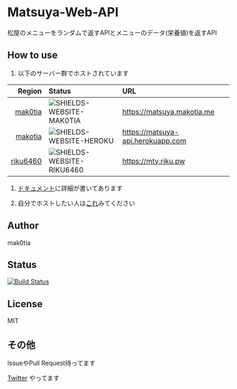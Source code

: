 # Matsuya-Web-API

[GITHUB-RIKU6460]: https://github.com/riku6460
[GITHUB-MAK0TIA]: https://github.com/mak0tia
[SHIELDS-WEBSITE-MAK0TIA]: https://img.shields.io/website-online-offline-green-red/https/matsuya.makotia.me.svg?label=status
[SHIELDS-WEBSITE-HEROKU]: https://img.shields.io/website-online-offline-green-red/https/matsuya-api.herokuapp.com.svg?label=status
[SHIELDS-WEBSITE-RIKU6460]: https://img.shields.io/website-online-offline-green-red/https/mty.riku.pw.svg?label=status

松屋のメニューをランダムで返すAPIとメニューのデータ(栄養値)を返すAPI

## How to use

1. 以下のサーバー群でホストされています

|                      Region | Status                      | URL                                 |
|----------------------------:|:----------------------------|:------------------------------------|
|  [mak0tia][GITHUB-MAK0TIA]  | ![SHIELDS-WEBSITE-MAK0TIA]  | <https://matsuya.makotia.me>        |
|  [makotia][GITHUB-MAK0TIA]  | ![SHIELDS-WEBSITE-HEROKU]  | <https://matsuya-api.herokuapp.com> |
| [riku6460][GITHUB-RIKU6460] | ![SHIELDS-WEBSITE-RIKU6460] | <https://mty.riku.pw>               |

1. [ドキュメント](https://matsuya.docs.apiary.io/)に詳細が書いてあります

1. 自分でホストしたい人は[これ](https://github.com/mak0tia/Matsuya-Web-API/pull/52#issuecomment-361572917)みてください

## Author

mak0tia

## Status

[![Build Status](https://travis-ci.org/mak0tia/Matsuya-Web-API.svg?branch=master)](https://travis-ci.org/mak0tia/Matsuya-Web-API)

## License

MIT

## その他

IssueやPull Request待ってます

[Twitter](https://twitter.com/hs6a) やってます
